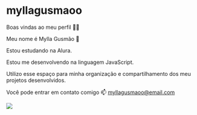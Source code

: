 # myllagusmaoo
Boas vindas ao meu perfil 💐💐

Meu nome é Mylla Gusmão 🍓

Estou estudando na Alura.

Estou me desenvolvendo na linguagem JavaScript.

Utilizo esse espaço para minha organização e compartilhamento dos meu projetos desenvolvidos.

Você pode entrar em contato comigo 📫
myllagusmaoo@email.com 

![]([link](https://www.google.com/url?sa=i&url=https%3A%2F%2Ftenor.com%2Fview%2Fgatinho-gato-gato-e-computador-computer-cat-gif-22185203&psig=AOvVaw3xxhNjUgjM3_I2fHNiRfYp&ust=1722426100420000&source=images&cd=vfe&opi=89978449&ved=0CBAQjRxqFwoTCLiRqrLXzocDFQAAAAAdAAAAABAE))
